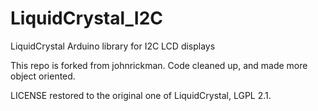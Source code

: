 # LiquidCrystal_I2C

LiquidCrystal Arduino library for I2C LCD displays

This repo is forked from johnrickman. Code cleaned up, and made more object oriented.

LICENSE restored to the original one of LiquidCrystal, LGPL 2.1.
